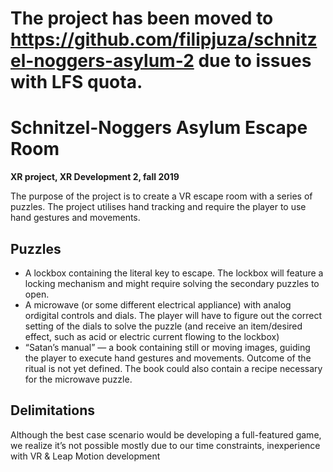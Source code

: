 # The project has been moved to https://github.com/filipjuza/schnitzel-noggers-asylum-2 due to issues with LFS quota.

# Schnitzel-Noggers Asylum Escape Room
**XR project, XR Development 2, fall 2019**

The purpose of the project is to create a VR escape room with a series of puzzles. The project utilises hand tracking and require the player to use hand gestures and movements.

## Puzzles
* A lockbox containing the literal key to escape. The lockbox will feature a locking mechanism and might require solving the secondary puzzles to open.
* A microwave (or some different electrical appliance) with analog ordigital controls and dials. The player will have to figure out the correct setting of the dials to solve the puzzle (and receive an item/desired effect, such as acid or electric current flowing to the lockbox)
* “Satan’s manual” — a book containing still or moving images, guiding the player to execute hand gestures and movements. Outcome of the ritual is not yet defined. The book could also contain a recipe necessary for the microwave puzzle.

## Delimitations
Although the best case scenario would be developing a full-featured game, we realize it’s not possible mostly due to our time constraints, inexperience with VR & Leap Motion development
